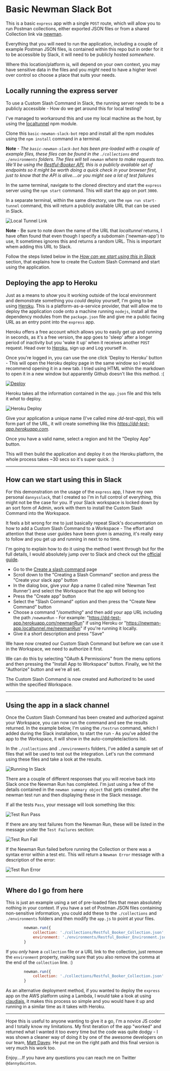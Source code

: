 # Basic Newman Slack Bot

This is a basic `express` app with a single `POST` route, which will allow you to run Postman collections, either exported JSON files or from a shared Collection link via [newman](https://github.com/postmanlabs/newman).

Everything that you will need to run the application, including a couple of example Postman JSON files, is contained within this repo but in order for it to be accessible by Slack, it will need to be publicly hosted _somewhere_. 

Where this location/platform is, will depend on your own context, you may have sensitive data in the files and you _might_ need to have a higher level over control so choose a place that suits your needs.

## Locally running the express server

To use a Custom Slash Command in Slack, the running server needs to be a publicly accessible - How do we get around this for local testing? 

I've managed to workaround this and use my local machine as the host, by using the [localtunnel](https://localtunnel.github.io/www/) npm module.

Clone this `basic-newman-slack-bot` repo and install all the npm modules using the `npm install` command in a terminal.

**Note** - _The `basic-newman-slack-bot` has been pre-loaded with a couple of example files, these files can be found in the `./collections` and `./environments` folders. The files will _tell_ `newman` where to make requests too. We'll be using the [Restful-Booker API](https://restful-booker.herokuapp.com/), this is a publicly available set of endpoints so it might be worth doing a quick check in your browser first, just to know that the API is alive....or you might see a lot of test failures_

In the same terminal, navigate to the cloned directory and start the `express` server using the `npm start` command. This will start the app on port `3000`.

In a separate terminal, within the same directory, use the `npm run start-tunnel` command, this will return a publicly available URL that can be used in Slack. 

![Local Tunnel Link](./public/Local_Tunnel_Link.png)

**Note** - Be sure to note down the name of the URL that _localtunnel_ returns, I have often found that even though I specify a subdomain ('newman-app') to use, It sometimes ignores this and returns a random URL. This is important whem adding this URL to Slack.

Follow the steps listed below in the [_How can we start using this in Slack_](https://github.com/DannyDainton/basic-newman-slack-bot/blob/master/README.md#how-can-we-start-using-this-in-slack) section, that explains how to create the Custom Slash Command and start using the application. 

## Deploying the app to Heroku

Just as a means to *show* you it working outside of the local environment and demonstrate something you _could_ deploy yourself, I'm going to be using [Heroku](https://www.heroku.com). This is a platform-as-a-service provider, that will allow me to deploy the application code onto a machine running `nodejs`, install all the dependency modules from the `package.json` file and give me a public facing URL as an entry point into the `express` app.

Heroku offers a free account which allows you to easily get up and running in seconds, as it's a free version, the app goes to 'sleep' after a longer period of inactivity but you 'wake it up' when it receives another `POST` request. Head over to [Heroku](https://signup.heroku.com/), sign up and Log yourself in.

Once you're logged in, you can use the one click 'Deploy to Heroku' button - This will open the Heroku deploy page in the same window so I would recommend opening it in a new tab. I tried using HTML within the markdown to open it in a new window but apparently Github doesn't like this method. :( 

[![Deploy](https://www.herokucdn.com/deploy/button.svg)](https://heroku.com/deploy?template=https://github.com/DannyDainton/basic-newman-slack-bot)

Heroku takes all the information contained in the `app.json` file and this tells it _what_ to deploy.

![Heroku Deploy](./public/Heroku_Deploy.PNG)

Give your application a unique name (I've called mine _dd-test-app_), this will form part of the URL, it will create something like this _https://dd-test-app.herokuapp.com_.

Once you have a valid name, select a region and hit the "Deploy App" button.

This will then build the application and deploy it on the Heroku platform, the whole process takes ~30 secs so it's super quick. :)

---

## How can we start using this in Slack

For this demonstration on the usage of the `express` app, I have my own personal `dannysslack`, that I created so I'm in full control of everything, this might not be the case for you. If your Slack workspace is locked down by an sort form of Admin, work with them to install the Custom Slash Command into the Workspace.

It feels a bit wrong for me to just basically repeat Slack's documentation on how to add a Custom Slash Command to a Workspace - The effort and attention that these user guides have been given is amazing, it's really easy to follow and you get up and running in next to no time.

I'm going to explain how to do it using the method I went through but for the full details, I would absolutely jump over to Slack and check out the [official guide](https://api.slack.com/slash-commands). 

- Go to the [Create a slash command](https://api.slack.com/slash-commands) page
- Scroll down to the "Creating a Slash Command" section and press the "Create your slack app" button
- In the dialog box, give your App a name (I called mine 'Newman Test Runner') and select the Workspace that the app will belong too
- Press the "Create app" button
- Select the "Slash Command" option and then press the "Create New Command" button
- Choose a command "_/something_" and then add your app URL including the path `/newmanRun` - For example: "https://dd-test-app.herokuapp.com/newmanRun" if using Heroku or "https://newman-app.localtunnel.me/newmanRun" if you're running it locally.
- Give it a short description and press "Save"

We have now created our Custom Slash Command but before we can use it in the Workspace, we need to authorize it first. 

We can do this by selecting "OAuth & Permissions" from the menu options and then pressing the "Install App to Workspace" button. Finally, we hit the "Authorize" button and we're all set. 

The Custom Slash Command is now created and Authorized to be used within the specified Workspace.

---

## Using the app in a slack channel

Once the Custom Slash Command has been created and authorized against your Workspace, you can now run the command and see the results returned. In the example below, I'm using the `/testrun` command, which I added during the Slack installation, to start the run - As you've added the app to the Workspace, it will show in the auto-complete/actions list.

In the `./collections` and `./environments` folders, I've added a sample set of files that will be used to test out the integration. Let's run the command using these files and take a look at the results.

![Running In Slack](./public/Basic_Slack_Bot.gif)

There are a couple of different responses that you will receive back into Slack once the Newman Run has completed. I'm just using a few of the details contained in the `newman summary object` that gets created after the newman test run and then displaying these in the Slack message.

If all the tests `Pass`, your message will look something like this: 

![Test Run Pass](./public/Test_Run_Pass.png)

If there are any test failures from the Newman Run, these will be listed in the message under the `Test Failures` section:

![Test Run Fail](./public/Test_Run_Fail.png)

If the Newman Run failed before running the Collection or there was a syntax error within a test etc. This will return a `Newman Error` message with a description of the error: 

![Test Run Error](./public/Test_Run_Error.png)

---

## Where do I go from here

This is just an example using a set of pre-loaded files that mean absolutely nothing in your context. If you have a set of Postman JSON files containing non-sensitive information, you could add these to the `./collections` and `./environments` folders and then modify the `app.js` to point at your files. 

```javascript
        newman.run({
            collection: './collections/Restful_Booker_Collection.json',
            environment: './environments/Restful_Booker_Environment.json'
        }
```

If you _only_ have a `collection` file or a URL link to the collection, just remove the `environment` property, making sure that you also remove the comma at the end of the `collection` line. :)

```javascript
        newman.run({
            collection: './collections/Restful_Booker_Collection.json'
        }
```

As an alternative deployment method, if you wanted to deploy the `express` app on the AWS platform using a Lambda, I would take a look at using [claudiajs](https://claudiajs.com/tutorials/serverless-express.html), it makes this process so simple and you would have it up and running in a similar time as it takes with Heroku.

---

Hope this is useful to anyone wanting to give it a go, I'm a novice JS coder and I totally know my limitations. My first iteration of the app "worked" and returned what I wanted it too every time but the code was quite dodgy - I was shown a cleaner way of doing it by one of the awesome developers on our team, [Matt Davey](https://github.com/Matthew-Davey). He put me on the right path and this final version is very much his work too.

Enjoy....If you have any questions you can reach me on Twitter `@dannydainton`.

